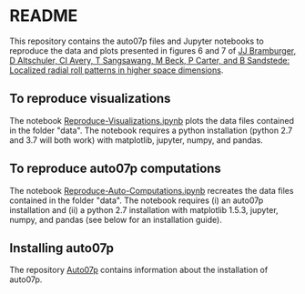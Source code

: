 # README

This repository contains the auto07p files and Jupyter notebooks to reproduce the data and plots presented in figures 6 and 7 of [JJ Bramburger, D Altschuler, CI Avery, T Sangsawang, M Beck, P Carter, and B Sandstede: Localized radial roll patterns in higher space dimensions](http://www.dam.brown.edu/people/sandsted/publications.html).

## To reproduce visualizations

The notebook [Reproduce-Visualizations.ipynb](Reproduce-Visualizations.ipynb) plots the data files contained in the folder "data". The notebook  requires a python installation (python 2.7 and 3.7 will both work) with matplotlib, jupyter, numpy, and pandas.

## To reproduce auto07p computations

The notebook [Reproduce-Auto-Computations.ipynb](Reproduce-Auto-Computations.ipynb) recreates the data files contained in the folder "data". The notebook requires (i) an auto07p installation and (ii) a python 2.7 installation with matplotlib 1.5.3, jupyter, numpy, and pandas (see below for an installation guide).

## Installing auto07p

The repository [Auto07p](https://github.com/sandstede-lab/Auto07p) contains information about the installation of auto07p.
